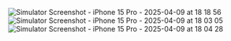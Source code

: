 ![Simulator Screenshot - iPhone 15 Pro - 2025-04-09 at 18 18 56](https://github.com/user-attachments/assets/5ece6618-d189-4c00-886d-ae79e7007e10)
![Simulator Screenshot - iPhone 15 Pro - 2025-04-09 at 18 03 05](https://github.com/user-attachments/assets/8247112a-7551-4fd7-9f6f-0661f12a5e51)
![Simulator Screenshot - iPhone 15 Pro - 2025-04-09 at 18 04 28](https://github.com/user-attachments/assets/099ee116-02f7-4865-9fe2-dc07273446ea)
